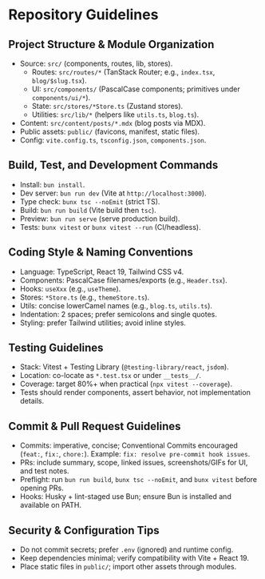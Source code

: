 # Repository Guidelines

## Project Structure & Module Organization
- Source: `src/` (components, routes, lib, stores).
  - Routes: `src/routes/*` (TanStack Router; e.g., `index.tsx`, `blog/$slug.tsx`).
  - UI: `src/components/` (PascalCase components; primitives under `components/ui/*`).
  - State: `src/stores/*Store.ts` (Zustand stores).
  - Utilities: `src/lib/*` (helpers like `utils.ts`, `blog.ts`).
- Content: `src/content/posts/*.mdx` (blog posts via MDX).
- Public assets: `public/` (favicons, manifest, static files).
- Config: `vite.config.ts`, `tsconfig.json`, `components.json`.

## Build, Test, and Development Commands
- Install: `bun install`.
- Dev server: `bun run dev` (Vite at `http://localhost:3000`).
- Type check: `bunx tsc --noEmit` (strict TS).
- Build: `bun run build` (Vite build then `tsc`).
- Preview: `bun run serve` (serve production build).
- Tests: `bunx vitest` or `bunx vitest --run` (CI/headless).

## Coding Style & Naming Conventions
- Language: TypeScript, React 19, Tailwind CSS v4.
- Components: PascalCase filenames/exports (e.g., `Header.tsx`).
- Hooks: `useXxx` (e.g., `useTheme`).
- Stores: `*Store.ts` (e.g., `themeStore.ts`).
- Utils: concise lowerCamel names (e.g., `blog.ts`, `utils.ts`).
- Indentation: 2 spaces; prefer semicolons and single quotes.
- Styling: prefer Tailwind utilities; avoid inline styles.

## Testing Guidelines
- Stack: Vitest + Testing Library (`@testing-library/react`, `jsdom`).
- Location: co-locate as `*.test.tsx` or under `__tests__/`.
- Coverage: target 80%+ when practical (`npx vitest --coverage`).
- Tests should render components, assert behavior, not implementation details.

## Commit & Pull Request Guidelines
- Commits: imperative, concise; Conventional Commits encouraged (`feat:`, `fix:`, `chore:`). Example: `fix: resolve pre-commit hook issues`.
- PRs: include summary, scope, linked issues, screenshots/GIFs for UI, and test notes.
- Preflight: run `bun run build`, `bunx tsc --noEmit`, and `bunx vitest` before opening PRs.
- Hooks: Husky + lint-staged use Bun; ensure Bun is installed and available on PATH.

## Security & Configuration Tips
- Do not commit secrets; prefer `.env` (ignored) and runtime config.
- Keep dependencies minimal; verify compatibility with Vite + React 19.
- Place static files in `public/`; import other assets through modules.
